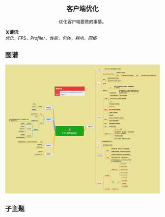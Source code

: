 <h2 align="center">客户端优化</h2>
<p align="center">优化客户端要做的事情。</p>

**关键词:**<br/> 
*优化，FPS，Profiler，性能，包体，耗电，网络*

## 图谱
![图片加载中...](../exports/3.1.3.客户端优化.png?raw=true)

## 子主题
